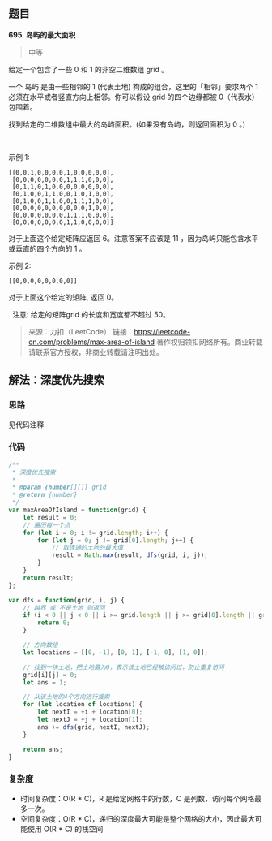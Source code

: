 ## 题目
**695. 岛屿的最大面积**
>中等

给定一个包含了一些 0 和 1 的非空二维数组 grid 。

一个 岛屿 是由一些相邻的 1 (代表土地) 构成的组合，这里的「相邻」要求两个 1 必须在水平或者竖直方向上相邻。你可以假设 grid 的四个边缘都被 0（代表水）包围着。

找到给定的二维数组中最大的岛屿面积。(如果没有岛屿，则返回面积为 0 。)

 

示例 1:
```
[[0,0,1,0,0,0,0,1,0,0,0,0,0],
 [0,0,0,0,0,0,0,1,1,1,0,0,0],
 [0,1,1,0,1,0,0,0,0,0,0,0,0],
 [0,1,0,0,1,1,0,0,1,0,1,0,0],
 [0,1,0,0,1,1,0,0,1,1,1,0,0],
 [0,0,0,0,0,0,0,0,0,0,1,0,0],
 [0,0,0,0,0,0,0,1,1,1,0,0,0],
 [0,0,0,0,0,0,0,1,1,0,0,0,0]]
```
对于上面这个给定矩阵应返回 6。注意答案不应该是 11 ，因为岛屿只能包含水平或垂直的四个方向的 1 。

示例 2:
```
[[0,0,0,0,0,0,0,0]]
```
对于上面这个给定的矩阵, 返回 0。

 
注意: 给定的矩阵grid 的长度和宽度都不超过 50。

>来源：力扣（LeetCode）
链接：https://leetcode-cn.com/problems/max-area-of-island
著作权归领扣网络所有。商业转载请联系官方授权，非商业转载请注明出处。

## 解法：深度优先搜索
### 思路
见代码注释

### 代码
```js
/**
 * 深度优先搜索
 * 
 * @param {number[][]} grid
 * @return {number}
 */
var maxAreaOfIsland = function(grid) {
    let result = 0;
    // 遍历每一个点
    for (let i = 0; i != grid.length; i++) {
        for (let j = 0; j != grid[0].length; j++) {
            // 取连通的土地的最大值
            result = Math.max(result, dfs(grid, i, j));
        }
    }
    return result;
};

var dfs = function(grid, i, j) {
    // 越界 或 不是土地 则返回
    if (i < 0 || j < 0 || i >= grid.length || j >= grid[0].length || grid[i][j] != 1) {
        return 0;
    }

    // 方向数组
    let locations = [[0, -1], [0, 1], [-1, 0], [1, 0]];

    // 找到一块土地，把土地置为0，表示该土地已经被访问过，防止重复访问
    grid[i][j] = 0;
    let ans = 1;

    // 从该土地的4个方向进行搜索
    for (let location of locations) {
        let nextI = +i + location[0];
        let nextJ = +j + location[1];
        ans += dfs(grid, nextI, nextJ);
    }

    return ans;
}

```
### 复杂度
* 时间复杂度：O(R * C)，R 是给定网格中的行数，C 是列数，访问每个网格最多一次。
* 空间复杂度：O(R * C)，递归的深度最大可能是整个网格的大小，因此最大可能使用 O(R * C) 的栈空间